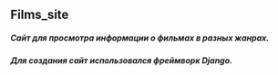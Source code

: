 ## Films_site
##### Сайт для просмотра информации о фильмах в разных жанрах.
##### Для создания сайт использовался фреймворк Django.
